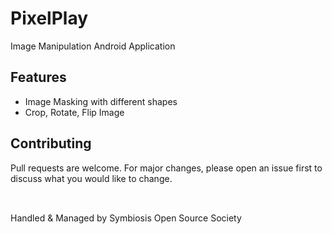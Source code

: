 # PixelPlay
Image Manipulation Android Application

## Features
- Image Masking with different shapes
- Crop, Rotate, Flip Image

## Contributing
Pull requests are welcome.
For major changes, please open an issue first to discuss what you would like to change.
<br><br>
## 
Handled & Managed by Symbiosis Open Source Society
